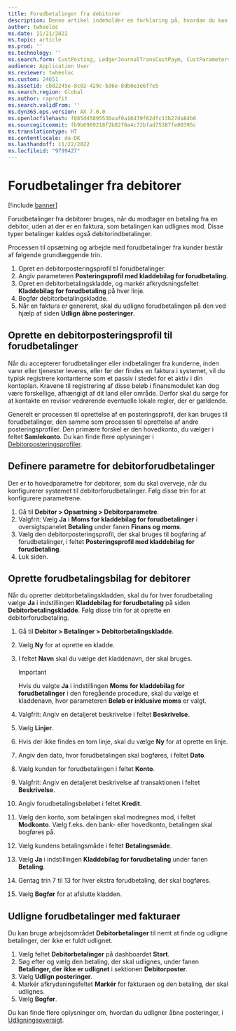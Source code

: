 ```yaml
---
title: Forudbetalinger fra debitorer
description: Denne artikel indeholder en forklaring på, hvordan du kan konfigurere og behandle forudbetalinger fra kunder (også kaldet kundeindbetalinger).
author: twheeloc
ms.date: 11/21/2022
ms.topic: article
ms.prod: ''
ms.technology: ''
ms.search.form: CustPosting, LedgerJournalTransCustPaym, CustParameters
audience: Application User
ms.reviewer: twheeloc
ms.custom: 24651
ms.assetid: cb82245e-8c02-429c-b36e-8db0e3e6f7e5
ms.search.region: Global
ms.author: raprofit
ms.search.validFrom: ''
ms.dyn365.ops.version: AX 7.0.0
ms.openlocfilehash: f085d45895530aaf0a16439f62dfc13b27da84b6
ms.sourcegitcommit: fb9b6969218f2b82f0a4c72bfad75387fe00395c
ms.translationtype: HT
ms.contentlocale: da-DK
ms.lasthandoff: 11/22/2022
ms.locfileid: "9799427"
---
```

# <a name="customer-prepayments"></a>Forudbetalinger fra debitorer

[!include [banner](../includes/banner.md)]

Forudbetalinger fra debitorer bruges, når du modtager en betaling fra en debitor, uden at der er en faktura, som betalingen kan udlignes mod. Disse typer betalinger kaldes også debitorindbetalinger.

Processen til opsætning og arbejde med forudbetalinger fra kunder består af følgende grundlæggende trin.

1. Opret en debitorposteringsprofil til forudbetalinger.
2. Angiv parameteren **Posteringsprofil med kladdebilag for forudbetaling**.
3. Opret en debitorbetalingskladde, og markér afkrydsningsfeltet **Kladdebilag for forudbetaling** på hver linje.
4. Bogfør debitorbetalingskladde.
5. Når en faktura er genereret, skal du udligne forudbetalingen på den ved hjælp af siden **Udlign åbne posteringer**.

## <a name="create-a-customer-posting-profile-for-prepayments"></a>Oprette en debitorposteringsprofil til forudbetalinger

Når du accepterer forudbetalinger eller indbetalinger fra kunderne, inden varer eller tjenester leveres, eller før der findes en faktura i systemet, vil du typisk registrere kontanterne som et passiv i stedet for et aktiv i din kontoplan. Kravene til registrering af disse beløb i finansmodulet kan dog være forskellige, afhængigt af dit land eller område. Derfor skal du sørge for at kontakte en revisor vedrørende eventuelle lokale regler, der er gældende.

Generelt er processen til oprettelse af en posteringsprofil, der kan bruges til forudbetalinger, den samme som processen til oprettelse af andre posteringsprofiler. Den primære forskel er den hovedkonto, du vælger i feltet **Samlekonto**. Du kan finde flere oplysninger i [Debitorposteringsprofiler](customer-posting-profiles.md).

## <a name="define-parameters-for-customer-prepayments"></a>Definere parametre for debitorforudbetalinger

Der er to hovedparametre for debitorer, som du skal overveje, når du konfigurerer systemet til debitorforudbetalinger. Følg disse trin for at konfigurere parametrene.

1. Gå til **Debitor \> Opsætning \> Debitorparametre**.
2. Valgfrit: Vælg **Ja** i **Moms for kladdebilag for forudbetalinger** i oversigtspanelet **Betaling** under fanen **Finans og moms**.
3. Vælg den debitorposteringsprofil, der skal bruges til bogføring af forudbetalinger, i feltet **Posteringsprofil med kladdebilag for forudbetaling**.
4. Luk siden.

## <a name="create-customer-prepayment-vouchers"></a>Oprette forudbetalingsbilag for debitorer

Når du opretter debitorbetalingskladden, skal du for hver forudbetaling vælge **Ja** i indstillingen **Kladdebilag for forudbetaling** på siden **Debitorbetalingskladde**. Følg disse trin for at oprette en debitorforudbetaling.

1. Gå til **Debitor \> Betalinger \> Debitorbetalingskladde**.
2. Vælg **Ny** for at oprette en kladde.
3. I feltet **Navn** skal du vælge det kladdenavn, der skal bruges.

    > [!IMPORTANT]
    > Hvis du valgte **Ja** i indstillingen **Moms for kladdebilag for forudbetalinger** i den foregående procedure, skal du vælge et kladdenavn, hvor parameteren **Beløb er inklusive moms** er valgt. 

4. Valgfrit: Angiv en detaljeret beskrivelse i feltet **Beskrivelse**.
5. Vælg **Linjer**.
6. Hvis der ikke findes en tom linje, skal du vælge **Ny** for at oprette en linje.
7. Angiv den dato, hvor forudbetalingen skal bogføres, i feltet **Dato**.
8. Vælg kunden for forudbetalingen i feltet **Konto**.
9. Valgfrit: Angiv en detaljeret beskrivelse af transaktionen i feltet **Beskrivelse**.
10. Angiv forudbetalingsbeløbet i feltet **Kredit**.
11. Vælg den konto, som betalingen skal modregnes mod, i feltet **Modkonto**. Vælg f.eks. den bank- eller hovedkonto, betalingen skal bogføres på.
12. Vælg kundens betalingsmåde i feltet **Betalingsmåde**.
13. Vælg **Ja** i indstillingen **Kladdebilag for forudbetaling** under fanen **Betaling**.
14. Gentag trin 7 til 13 for hver ekstra forudbetaling, der skal bogføres.
15. Vælg **Bogfør** for at afslutte kladden.

## <a name="settle-prepayments-with-invoices"></a>Udligne forudbetalinger med fakturaer

Du kan bruge arbejdsområdet **Debitorbetalinger** til nemt at finde og udligne betalinger, der ikke er fuldt udlignet.

1. Vælg feltet **Debitorbetalinger** på dashboardet **Start**.
2. Søg efter og vælg den betaling, der skal udlignes, under fanen **Betalinger, der ikke er udlignet** i sektionen **Debitorposter**.
3. Vælg **Udlign posteringer**.
4. Markér afkrydsningsfeltet **Markér** for fakturaen og den betaling, der skal udlignes.
5. Vælg **Bogfør**.

Du kan finde flere oplysninger om, hvordan du udligner åbne posteringer, i [Udligningsoversigt](/dynamics365/finance/cash-bank-management/settlement-overview).
